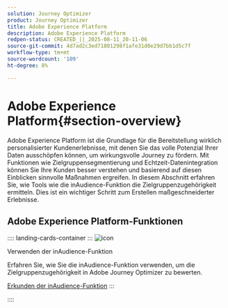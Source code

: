 ```yaml
---
solution: Journey Optimizer
product: Journey Optimizer
title: Adobe Experience Platform
description: Adobe Experience Platform
redpen-status: CREATED_||_2025-08-11_20-11-06
source-git-commit: 4d7ad2c3ed71801298f1afe31d0e29d7bb1d5c7f
workflow-type: tm+mt
source-wordcount: '109'
ht-degree: 8%

---
```



# Adobe Experience Platform{#section-overview}

Adobe Experience Platform ist die Grundlage für die Bereitstellung wirklich personalisierter Kundenerlebnisse, mit denen Sie das volle Potenzial Ihrer Daten ausschöpfen können, um wirkungsvolle Journey zu fördern. Mit Funktionen wie Zielgruppensegmentierung und Echtzeit-Datenintegration können Sie Ihre Kunden besser verstehen und basierend auf diesen Einblicken sinnvolle Maßnahmen ergreifen. In diesem Abschnitt erfahren Sie, wie Tools wie die inAudience-Funktion die Zielgruppenzugehörigkeit ermitteln. Dies ist ein wichtiger Schritt zum Erstellen maßgeschneiderter Erlebnisse.

## Adobe Experience Platform-Funktionen

:::: landing-cards-container
:::
![icon](https://cdn.experienceleague.adobe.com/icons/code-branch.svg?lang=de)

Verwenden der inAudience-Funktion

Erfahren Sie, wie Sie die inAudience-Funktion verwenden, um die Zielgruppenzugehörigkeit in Adobe Journey Optimizer zu bewerten.

[Erkunden der inAudience-Funktion](../using/building-journeys/functions/functioninaudience.md)
:::

::::
